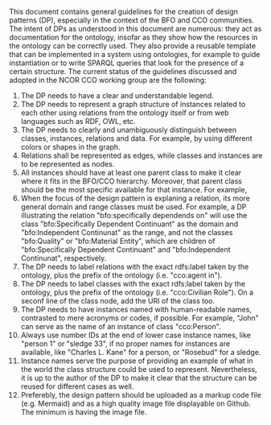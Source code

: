 This document contains general guidelines for the creation of design patterns (DP), especially in the context of the BFO and CCO communities. The intent of DPs as understood in this document are numerous: they act as documentation for the ontology, insofar as they show how the resources in the ontology can be correctly used. They also provide a reusable template that can be implemented in a system using ontologies, for example to guide instantiation or to write SPARQL queries that look for the presence of a certain structure. The current status of the guidelines discussed and adopted in the NCOR CCO working group are the following:

1. The DP needs to have a clear and understandable legend.
2. The DP needs to represent a graph structure of instances related to each other using relations from the ontology itself or from web languages such as RDF, OWL, etc. 
3. The DP needs to clearly and unambiguously distinguish between classes, instances, relations and data. For example, by using different colors or shapes in the graph.
4. Relations shall be represented as edges, while classes and instances are to be represented as nodes.
5. All instances should have at least one parent class to make it clear where it fits in the BFO/CCO hierarchy. Moreover, that parent class should be the most specific available for that instance. For example, 
6. When the focus of the design pattern is explaning a relation, its more general domain and range classes must be used. For example, a DP illustrating the relation "bfo:specifically dependends on" will use the class "bfo:Specifically Dependent Continuant" as the domain and "bfo:Independent Continunat" as the range, and not the classes "bfo:Quality" or "bfo:Material Entity", which are children of "bfo:Specifically Dependent Continuant" and "bfo:Independent Continunat", respectively.  
7. The DP needs to label relations with the exact rdfs:label taken by the ontology, plus the prefix of the ontology (i.e. "cco:agent in"). 
8. The DP needs to label classes with the exact rdfs:label taken by the ontology, plus the prefix of the ontology (i.e. "cco:Civilian Role"). On a seconf line of the class node, add the URI of the class too.
9. The DP needs to have instances named with human-readable names, contrasted to mere acronyms or codes, if possible. For example, "John" can serve as the name of an instance of class "cco:Person". 
10. Always use number IDs at the end of lower case instance names, like "person 1" or "sledge 33", if no proper names for instances are available, like "Charles L. Kane" for a person, or "Rosebud" for a sledge.
11. Instance names serve the purpose of providing an example of what in the world the class structure could be used to represent. Nevertheless, it is up to the author of the DP to make it clear that the structure can be reused for different cases as well.
12. Preferebly, the design pattern should be uploaded as a markup code file (e.g. Mermaid) and as a high quality image file displayable on Github. The minimum is having the image file.


